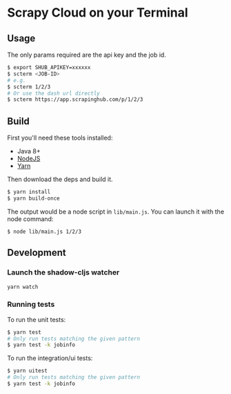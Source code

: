 # Scrapy Cloud on your Terminal

## Usage

The only params required are the api key and the job id.

```bash
$ export SHUB_APIKEY=xxxxxx
$ scterm <JOB-ID>
# e.g.
$ scterm 1/2/3
# Or use the dash url directly
$ scterm https://app.scrapinghub.com/p/1/2/3
```

## Build

First you'll need these tools installed:

- Java 8+
- [NodeJS](https://nodejs.org)
- [Yarn](https://yarnpkg.com/lang/en/docs/install/#mac-stable)

Then download the deps and build it.

```bash
$ yarn install
$ yarn build-once
```

The output would be a node script in `lib/main.js`. You can launch it with the node command:
```
$ node lib/main.js 1/2/3
```

## Development

### Launch the shadow-cljs watcher

```bash
yarn watch
```

### Running tests

To run the unit tests:

```bash
$ yarn test
# Only run tests matching the given pattern
$ yarn test -k jobinfo
```

To run the integration/ui tests:

```bash
$ yarn uitest
# Only run tests matching the given pattern
$ yarn test -k jobinfo
```
